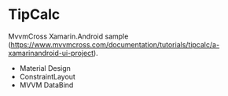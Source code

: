 # TipCalc
MvvmCross Xamarin.Android sample (https://www.mvvmcross.com/documentation/tutorials/tipcalc/a-xamarinandroid-ui-project).
* Material Design
* ConstraintLayout
* MVVM DataBind

